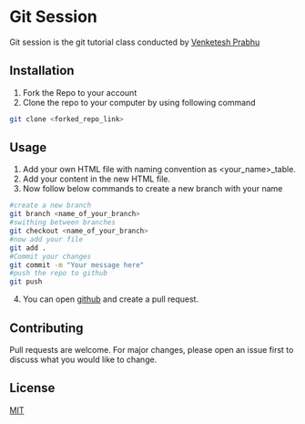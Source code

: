# Git Session

Git session is the git tutorial class conducted by [Venketesh Prabhu](https://github.com/venkateshprabhu2)

## Installation

1. Fork the Repo to your account
2. Clone the repo to your computer by using following command

```bash
git clone <forked_repo_link>
```

## Usage
1. Add your own HTML file with naming convention as <your_name>_table.
2. Add your content in the new HTML file.
3. Now follow below commands to create a new branch with your name


```bash
#create a new branch
git branch <name_of_your_branch>
#swithing between branches
git checkout <name_of_your_branch>
#now add your file
git add .
#Commit your changes
git commit -m "Your message here"
#push the repo to github
git push
```
4. You can open [github](https://github.com) and create a pull request.

## Contributing
Pull requests are welcome. For major changes, please open an issue first to discuss what you would like to change.


## License
[MIT](https://choosealicense.com/licenses/mit/)

